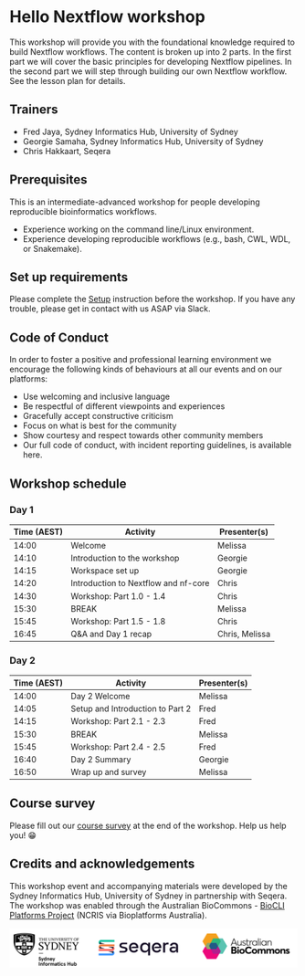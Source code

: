 # Hello Nextflow workshop 

This workshop will provide you with the foundational knowledge required to build Nextflow workflows. The content is broken up into 2 parts. In the first part we will cover the basic principles for developing Nextflow pipelines. In the second part we will step through building our own Nextflow workflow. See the lesson plan for details.

## Trainers
* Fred Jaya, Sydney Informatics Hub, University of Sydney
* Georgie Samaha, Sydney Informatics Hub, University of Sydney
* Chris Hakkaart, Seqera

## Prerequisites

This is an intermediate-advanced workshop for people developing reproducible bioinformatics workflows.

* Experience working on the command line/Linux environment.
* Experience developing reproducible workflows (e.g., bash, CWL, WDL, or Snakemake). 

## Set up requirements

Please complete the [Setup](setup.md) instruction before the workshop. If you have any trouble, please get in contact with us ASAP via Slack.

## Code of Conduct
In order to foster a positive and professional learning environment we encourage the following kinds of behaviours at all our events and on our platforms:

* Use welcoming and inclusive language
* Be respectful of different viewpoints and experiences
* Gracefully accept constructive criticism
* Focus on what is best for the community
* Show courtesy and respect towards other community members
* Our full code of conduct, with incident reporting guidelines, is available here.

## Workshop schedule  

### Day 1

|Time (AEST)|Activity                            |Presenter(s)  |
|-----------|------------------------------------|--------------|
|14:00      |Welcome                             |Melissa       |
|14:10      |Introduction to the workshop        |Georgie       |
|14:15      |Workspace set up                    |Georgie       |
|14:20      |Introduction to Nextflow and nf-core|Chris         |
|14:30      |Workshop: Part 1.0 - 1.4            |Chris         |
|15:30      |BREAK                               |Melissa       |
|15:45      |Workshop: Part 1.5 - 1.8            |Chris         |
|16:45      |Q&A and Day 1 recap                 |Chris, Melissa|

### Day 2

|Time (AEST)|Activity                            |Presenter(s)  |
|-----------|------------------------------------|--------------|
|14:00      |Day 2 Welcome                       |Melissa       |
|14:05      |Setup and Introduction to Part 2    |Fred          |
|14:15      |Workshop: Part 2.1 - 2.3            |Fred          |
|15:30      |BREAK                               |Melissa       |
|15:45      |Workshop: Part 2.4 - 2.5            |Fred          |
|16:40      |Day 2 Summary                       |Georgie       |
|16:50      |Wrap up and survey                  |Melissa       |

## Course survey

Please fill out our [course survey](https://www.surveymonkey.com/r/nextflow-2024)
at the end of the workshop. Help us help you! 😁

## Credits and acknowledgements

This workshop event and accompanying materials were developed by the Sydney Informatics Hub, University of Sydney in partnership with Seqera. The workshop was enabled through the Australian BioCommons - [BioCLI Platforms Project](https://www.biocommons.org.au/biocli) (NCRIS via Bioplatforms Australia). 

![](./part2/img/00_logos.png)
